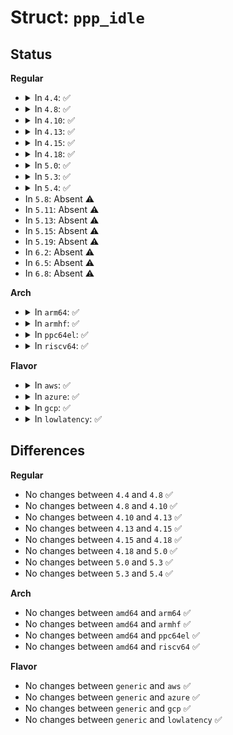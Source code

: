 # Struct: <code>ppp_idle</code>

## Status
<b>Regular</b>
<ul>
<li>
<details>
<summary>In <code>4.4</code>: ✅</summary>

```c
struct ppp_idle {
    __kernel_time_t xmit_idle;
    __kernel_time_t recv_idle;
};
```
</details>
</li>
<li>
<details>
<summary>In <code>4.8</code>: ✅</summary>

```c
struct ppp_idle {
    __kernel_time_t xmit_idle;
    __kernel_time_t recv_idle;
};
```
</details>
</li>
<li>
<details>
<summary>In <code>4.10</code>: ✅</summary>

```c
struct ppp_idle {
    __kernel_time_t xmit_idle;
    __kernel_time_t recv_idle;
};
```
</details>
</li>
<li>
<details>
<summary>In <code>4.13</code>: ✅</summary>

```c
struct ppp_idle {
    __kernel_time_t xmit_idle;
    __kernel_time_t recv_idle;
};
```
</details>
</li>
<li>
<details>
<summary>In <code>4.15</code>: ✅</summary>

```c
struct ppp_idle {
    __kernel_time_t xmit_idle;
    __kernel_time_t recv_idle;
};
```
</details>
</li>
<li>
<details>
<summary>In <code>4.18</code>: ✅</summary>

```c
struct ppp_idle {
    __kernel_time_t xmit_idle;
    __kernel_time_t recv_idle;
};
```
</details>
</li>
<li>
<details>
<summary>In <code>5.0</code>: ✅</summary>

```c
struct ppp_idle {
    __kernel_time_t xmit_idle;
    __kernel_time_t recv_idle;
};
```
</details>
</li>
<li>
<details>
<summary>In <code>5.3</code>: ✅</summary>

```c
struct ppp_idle {
    __kernel_time_t xmit_idle;
    __kernel_time_t recv_idle;
};
```
</details>
</li>
<li>
<details>
<summary>In <code>5.4</code>: ✅</summary>

```c
struct ppp_idle {
    __kernel_time_t xmit_idle;
    __kernel_time_t recv_idle;
};
```
</details>
</li>
<li>
In <code>5.8</code>: Absent ⚠️
</li>
<li>
In <code>5.11</code>: Absent ⚠️
</li>
<li>
In <code>5.13</code>: Absent ⚠️
</li>
<li>
In <code>5.15</code>: Absent ⚠️
</li>
<li>
In <code>5.19</code>: Absent ⚠️
</li>
<li>
In <code>6.2</code>: Absent ⚠️
</li>
<li>
In <code>6.5</code>: Absent ⚠️
</li>
<li>
In <code>6.8</code>: Absent ⚠️
</li>
</ul>
<b>Arch</b>
<ul>
<li>
<details>
<summary>In <code>arm64</code>: ✅</summary>

```c
struct ppp_idle {
    __kernel_time_t xmit_idle;
    __kernel_time_t recv_idle;
};
```
</details>
</li>
<li>
<details>
<summary>In <code>armhf</code>: ✅</summary>

```c
struct ppp_idle {
    __kernel_time_t xmit_idle;
    __kernel_time_t recv_idle;
};
```
</details>
</li>
<li>
<details>
<summary>In <code>ppc64el</code>: ✅</summary>

```c
struct ppp_idle {
    __kernel_time_t xmit_idle;
    __kernel_time_t recv_idle;
};
```
</details>
</li>
<li>
<details>
<summary>In <code>riscv64</code>: ✅</summary>

```c
struct ppp_idle {
    __kernel_time_t xmit_idle;
    __kernel_time_t recv_idle;
};
```
</details>
</li>
</ul>
<b>Flavor</b>
<ul>
<li>
<details>
<summary>In <code>aws</code>: ✅</summary>

```c
struct ppp_idle {
    __kernel_time_t xmit_idle;
    __kernel_time_t recv_idle;
};
```
</details>
</li>
<li>
<details>
<summary>In <code>azure</code>: ✅</summary>

```c
struct ppp_idle {
    __kernel_time_t xmit_idle;
    __kernel_time_t recv_idle;
};
```
</details>
</li>
<li>
<details>
<summary>In <code>gcp</code>: ✅</summary>

```c
struct ppp_idle {
    __kernel_time_t xmit_idle;
    __kernel_time_t recv_idle;
};
```
</details>
</li>
<li>
<details>
<summary>In <code>lowlatency</code>: ✅</summary>

```c
struct ppp_idle {
    __kernel_time_t xmit_idle;
    __kernel_time_t recv_idle;
};
```
</details>
</li>
</ul>

## Differences
<b>Regular</b>
<ul>
<li>
No changes between <code>4.4</code> and <code>4.8</code> ✅
</li>
<li>
No changes between <code>4.8</code> and <code>4.10</code> ✅
</li>
<li>
No changes between <code>4.10</code> and <code>4.13</code> ✅
</li>
<li>
No changes between <code>4.13</code> and <code>4.15</code> ✅
</li>
<li>
No changes between <code>4.15</code> and <code>4.18</code> ✅
</li>
<li>
No changes between <code>4.18</code> and <code>5.0</code> ✅
</li>
<li>
No changes between <code>5.0</code> and <code>5.3</code> ✅
</li>
<li>
No changes between <code>5.3</code> and <code>5.4</code> ✅
</li>
</ul>
<b>Arch</b>
<ul>
<li>
No changes between <code>amd64</code> and <code>arm64</code> ✅
</li>
<li>
No changes between <code>amd64</code> and <code>armhf</code> ✅
</li>
<li>
No changes between <code>amd64</code> and <code>ppc64el</code> ✅
</li>
<li>
No changes between <code>amd64</code> and <code>riscv64</code> ✅
</li>
</ul>
<b>Flavor</b>
<ul>
<li>
No changes between <code>generic</code> and <code>aws</code> ✅
</li>
<li>
No changes between <code>generic</code> and <code>azure</code> ✅
</li>
<li>
No changes between <code>generic</code> and <code>gcp</code> ✅
</li>
<li>
No changes between <code>generic</code> and <code>lowlatency</code> ✅
</li>
</ul>
